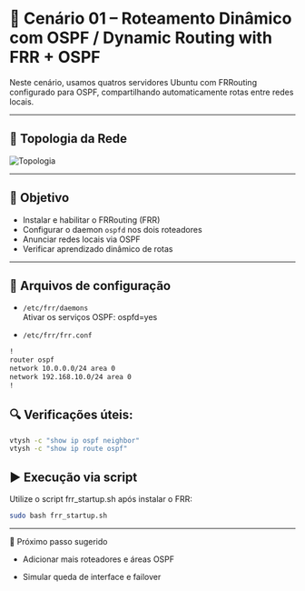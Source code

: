 # 📡 Cenário 01 – Roteamento Dinâmico com OSPF / Dynamic Routing with FRR + OSPF

Neste cenário, usamos quatros servidores Ubuntu com FRRouting configurado para OSPF, compartilhando automaticamente rotas entre redes locais.

---

## 🧱 Topologia da Rede

![Topologia](images/minha-imagem.png)

---

## 🎯 Objetivo

- Instalar e habilitar o FRRouting (FRR)
- Configurar o daemon `ospfd` nos dois roteadores
- Anunciar redes locais via OSPF
- Verificar aprendizado dinâmico de rotas

---

## 📂 Arquivos de configuração

- `/etc/frr/daemons`  
  Ativar os serviços OSPF:
  ospfd=yes

- `/etc/frr/frr.conf`

```bash
!
router ospf
network 10.0.0.0/24 area 0
network 192.168.10.0/24 area 0
!
```

## 🔍 Verificações úteis:
```bash
vtysh -c "show ip ospf neighbor"
vtysh -c "show ip route ospf"
```

## ▶️ Execução via script
Utilize o script frr_startup.sh após instalar o FRR:
```bash
sudo bash frr_startup.sh
```
---

📘 Próximo passo sugerido

* Adicionar mais roteadores e áreas OSPF

* Simular queda de interface e failover
